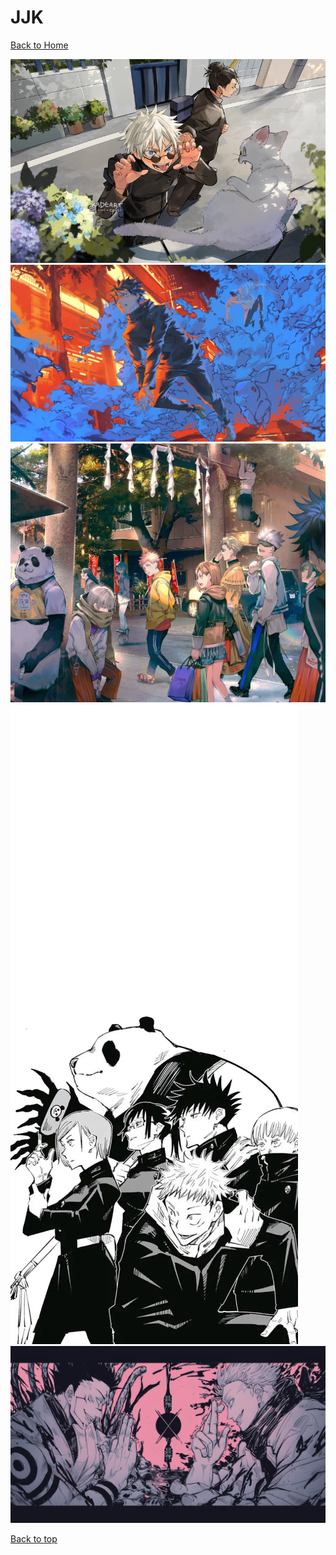 # JJK

[Back to Home](https://github.com/RickyFoots/Wallpapers/tree/main)

</h1>

<img src="https://github.com/RickyFoots/Wallpapers/blob/main/Collection/Anime%20%26%20Manga/JJK/20230707_202410.jpg">

<img src="https://github.com/RickyFoots/Wallpapers/blob/main/Collection/Anime%20%26%20Manga/JJK/Fushiguro_and_Rabbits.jpg">

<img src="https://github.com/RickyFoots/Wallpapers/blob/main/Collection/Anime%20%26%20Manga/JJK/Shopping_Trip.jpg">

<img src="https://github.com/RickyFoots/Wallpapers/blob/main/Collection/Anime%20%26%20Manga/JJK/Tokyo_Metropolitan_CTC.jpg">

<img src="https://github.com/RickyFoots/Wallpapers/blob/main/Collection/Anime%20%26%20Manga/JJK/gojocat.png">

[Back to top](#Top)